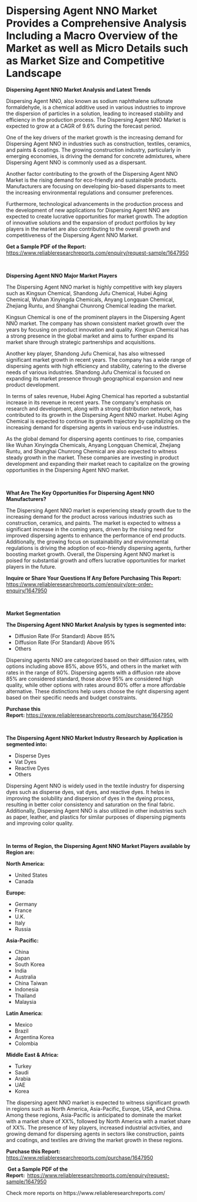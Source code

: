 <p><h1>Dispersing Agent NNO Market Provides a Comprehensive Analysis Including a Macro Overview of the Market as well as Micro Details such as Market Size and Competitive Landscape</h1></p><p><strong>Dispersing Agent NNO Market Analysis and Latest Trends</strong></p>
<p><p>Dispersing Agent NNO, also known as sodium naphthalene sulfonate formaldehyde, is a chemical additive used in various industries to improve the dispersion of particles in a solution, leading to increased stability and efficiency in the production process. The Dispersing Agent NNO Market is expected to grow at a CAGR of 9.6% during the forecast period. </p><p>One of the key drivers of the market growth is the increasing demand for Dispersing Agent NNO in industries such as construction, textiles, ceramics, and paints & coatings. The growing construction industry, particularly in emerging economies, is driving the demand for concrete admixtures, where Dispersing Agent NNO is commonly used as a dispersant. </p><p>Another factor contributing to the growth of the Dispersing Agent NNO Market is the rising demand for eco-friendly and sustainable products. Manufacturers are focusing on developing bio-based dispersants to meet the increasing environmental regulations and consumer preferences.</p><p>Furthermore, technological advancements in the production process and the development of new applications for Dispersing Agent NNO are expected to create lucrative opportunities for market growth. The adoption of innovative solutions and the expansion of product portfolios by key players in the market are also contributing to the overall growth and competitiveness of the Dispersing Agent NNO Market.</p></p>
<p><strong>Get a Sample PDF of the Report:&nbsp;</strong> <a href="https://www.reliableresearchreports.com/enquiry/request-sample/1647950">https://www.reliableresearchreports.com/enquiry/request-sample/1647950</a></p>
<p>&nbsp;</p>
<p><strong>Dispersing Agent NNO Major Market Players</strong></p>
<p><p>The Dispersing Agent NNO market is highly competitive with key players such as Kingsun Chemical, Shandong Jufu Chemical, Hubei Aging Chemical, Wuhan Xinyingda Chemicals, Anyang Longquan Chemical, Zhejiang Runtu, and Shanghai Chunrong Chemical leading the market.</p><p>Kingsun Chemical is one of the prominent players in the Dispersing Agent NNO market. The company has shown consistent market growth over the years by focusing on product innovation and quality. Kingsun Chemical has a strong presence in the global market and aims to further expand its market share through strategic partnerships and acquisitions.</p><p>Another key player, Shandong Jufu Chemical, has also witnessed significant market growth in recent years. The company has a wide range of dispersing agents with high efficiency and stability, catering to the diverse needs of various industries. Shandong Jufu Chemical is focused on expanding its market presence through geographical expansion and new product development.</p><p>In terms of sales revenue, Hubei Aging Chemical has reported a substantial increase in its revenue in recent years. The company's emphasis on research and development, along with a strong distribution network, has contributed to its growth in the Dispersing Agent NNO market. Hubei Aging Chemical is expected to continue its growth trajectory by capitalizing on the increasing demand for dispersing agents in various end-use industries.</p><p>As the global demand for dispersing agents continues to rise, companies like Wuhan Xinyingda Chemicals, Anyang Longquan Chemical, Zhejiang Runtu, and Shanghai Chunrong Chemical are also expected to witness steady growth in the market. These companies are investing in product development and expanding their market reach to capitalize on the growing opportunities in the Dispersing Agent NNO market.</p></p>
<p>&nbsp;</p>
<p><strong>What Are The Key Opportunities For Dispersing Agent NNO Manufacturers?</strong></p>
<p><p>The Dispersing Agent NNO market is experiencing steady growth due to the increasing demand for the product across various industries such as construction, ceramics, and paints. The market is expected to witness a significant increase in the coming years, driven by the rising need for improved dispersing agents to enhance the performance of end products. Additionally, the growing focus on sustainability and environmental regulations is driving the adoption of eco-friendly dispersing agents, further boosting market growth. Overall, the Dispersing Agent NNO market is poised for substantial growth and offers lucrative opportunities for market players in the future.</p></p>
<p><strong>Inquire or Share Your Questions If Any Before Purchasing This Report:</strong> <a href="https://www.reliableresearchreports.com/enquiry/pre-order-enquiry/1647950">https://www.reliableresearchreports.com/enquiry/pre-order-enquiry/1647950</a></p>
<p>&nbsp;</p>
<p><strong>Market Segmentation</strong></p>
<p><strong>The Dispersing Agent NNO Market Analysis by types is segmented into:</strong></p>
<p><ul><li>Diffusion Rate (For Standard) Above 85%</li><li>Diffusion Rate (For Standard) Above 95%</li><li>Others</li></ul></p>
<p><p>Dispersing agents NNO are categorized based on their diffusion rates, with options including above 85%, above 95%, and others in the market with rates in the range of 80%. Dispersing agents with a diffusion rate above 85% are considered standard, those above 95% are considered high quality, while other options with rates around 80% offer a more affordable alternative. These distinctions help users choose the right dispersing agent based on their specific needs and budget constraints.</p></p>
<p><strong>Purchase this Report:&nbsp;</strong><a href="https://www.reliableresearchreports.com/purchase/1647950">https://www.reliableresearchreports.com/purchase/1647950</a></p>
<p>&nbsp;</p>
<p><strong>The Dispersing Agent NNO Market Industry Research by Application is segmented into:</strong></p>
<p><ul><li>Disperse Dyes</li><li>Vat Dyes</li><li>Reactive Dyes</li><li>Others</li></ul></p>
<p><p>Dispersing Agent NNO is widely used in the textile industry for dispersing dyes such as disperse dyes, vat dyes, and reactive dyes. It helps in improving the solubility and dispersion of dyes in the dyeing process, resulting in better color consistency and saturation on the final fabric. Additionally, Dispersing Agent NNO is also utilized in other industries such as paper, leather, and plastics for similar purposes of dispersing pigments and improving color quality.</p></p>
<p>&nbsp;</p>
<p><strong>In terms of Region, the Dispersing Agent NNO Market Players available by Region are:</strong></p>
<p>
    <p> <strong> North America: </strong>
        <ul>
            <li>United States</li>
            <li>Canada</li>
        </ul>
        </p> 
    <p> <strong> Europe: </strong>
        <ul>
            <li>Germany</li>
            <li>France</li>
            <li>U.K.</li>
            <li>Italy</li>
            <li>Russia</li>
        </ul>
        </p> 
    <p> <strong> Asia-Pacific: </strong>
        <ul>
            <li>China</li>
            <li>Japan</li>
            <li>South Korea</li>
            <li>India</li>
            <li>Australia</li>
            <li>China Taiwan</li>
            <li>Indonesia</li>
            <li>Thailand</li>
            <li>Malaysia</li>
        </ul>
        </p> 
    <p> <strong> Latin America: </strong>
        <ul>
            <li>Mexico</li>
            <li>Brazil</li>
            <li>Argentina Korea</li>
            <li>Colombia</li>
        </ul>
        </p> 
    <p> <strong> Middle East & Africa: </strong>
        <ul>
            <li>Turkey</li>
            <li>Saudi</li>
            <li>Arabia</li>
            <li>UAE</li>
            <li>Korea</li>
        </ul>
    </p>
    </p>
<p><p>The dispersing agent NNO market is expected to witness significant growth in regions such as North America, Asia-Pacific, Europe, USA, and China. Among these regions, Asia-Pacific is anticipated to dominate the market with a market share of XX%, followed by North America with a market share of XX%. The presence of key players, increased industrial activities, and growing demand for dispersing agents in sectors like construction, paints and coatings, and textiles are driving the market growth in these regions.</p></p>
<p><strong>Purchase this Report: </strong><a href="https://www.reliableresearchreports.com/purchase/1647950">https://www.reliableresearchreports.com/purchase/1647950</a></p>
<p>&nbsp;<strong>Get a Sample PDF of the Report:&nbsp;&nbsp;</strong><a href="https://www.reliableresearchreports.com/enquiry/request-sample/1647950">https://www.reliableresearchreports.com/enquiry/request-sample/1647950</a></p>
<p><strong></strong></p>
<p>Check more reports on https://www.reliableresearchreports.com/</p>